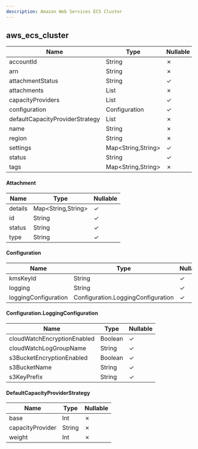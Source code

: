 ```yaml
---
description: Amazon Web Services ECS Cluster
---
```

aws_ecs_cluster
---------------

| **Name**                        | **Type**                              | **Nullable** |
| ------------------------------- | ------------------------------------- | ------------ |
| accountId                       | String                                | &cross;      |
| arn                             | String                                | &cross;      |
| attachmentStatus                | String                                | &check;      |
| attachments                     | List<Attachment>                      | &cross;      |
| capacityProviders               | List<String>                          | &check;      |
| configuration                   | Configuration                         | &check;      |
| defaultCapacityProviderStrategy | List<DefaultCapacityProviderStrategy> | &cross;      |
| name                            | String                                | &cross;      |
| region                          | String                                | &cross;      |
| settings                        | Map<String,String>                    | &check;      |
| status                          | String                                | &check;      |
| tags                            | Map<String,String>                    | &cross;      |

#### Attachment
| **Name** | **Type**           | **Nullable** |
| -------- | ------------------ | ------------ |
| details  | Map<String,String> | &check;      |
| id       | String             | &check;      |
| status   | String             | &check;      |
| type     | String             | &check;      |

#### Configuration
| **Name**             | **Type**                           | **Nullable** |
| -------------------- | ---------------------------------- | ------------ |
| kmsKeyId             | String                             | &check;      |
| logging              | String                             | &check;      |
| loggingConfiguration | Configuration.LoggingConfiguration | &check;      |

#### Configuration.LoggingConfiguration
| **Name**                    | **Type** | **Nullable** |
| --------------------------- | -------- | ------------ |
| cloudWatchEncryptionEnabled | Boolean  | &check;      |
| cloudWatchLogGroupName      | String   | &check;      |
| s3BucketEncryptionEnabled   | Boolean  | &check;      |
| s3BucketName                | String   | &check;      |
| s3KeyPrefix                 | String   | &check;      |

#### DefaultCapacityProviderStrategy
| **Name**         | **Type** | **Nullable** |
| ---------------- | -------- | ------------ |
| base             | Int      | &cross;      |
| capacityProvider | String   | &cross;      |
| weight           | Int      | &cross;      |
